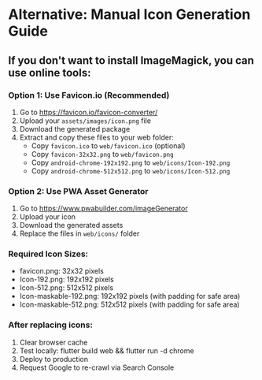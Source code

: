 # Alternative: Manual Icon Generation Guide

## If you don't want to install ImageMagick, you can use online tools:

### Option 1: Use Favicon.io (Recommended)
1. Go to https://favicon.io/favicon-converter/
2. Upload your `assets/images/icon.png` file
3. Download the generated package
4. Extract and copy these files to your web folder:
   - Copy `favicon.ico` to `web/favicon.ico` (optional)
   - Copy `favicon-32x32.png` to `web/favicon.png`
   - Copy `android-chrome-192x192.png` to `web/icons/Icon-192.png`
   - Copy `android-chrome-512x512.png` to `web/icons/Icon-512.png`

### Option 2: Use PWA Asset Generator
1. Go to https://www.pwabuilder.com/imageGenerator
2. Upload your icon
3. Download the generated assets
4. Replace the files in `web/icons/` folder

### Required Icon Sizes:
- favicon.png: 32x32 pixels
- Icon-192.png: 192x192 pixels  
- Icon-512.png: 512x512 pixels
- Icon-maskable-192.png: 192x192 pixels (with padding for safe area)
- Icon-maskable-512.png: 512x512 pixels (with padding for safe area)

### After replacing icons:
1. Clear browser cache
2. Test locally: flutter build web && flutter run -d chrome
3. Deploy to production
4. Request Google to re-crawl via Search Console
